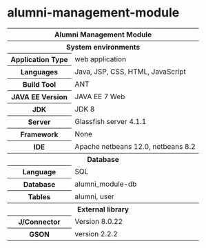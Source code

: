 # alumni-management-module

<table>
  <thead>
    <tr>
      <th colspan="2">Alumni Management Module</th>
    </tr>
  </thead>
  <tbody>
    <th colspan="2">System environments</th>
    <tr>
      <th>Application Type</th>
      <td>web application</td>
    </tr>
    <tr>
      <th>Languages</th>
      <td>Java, JSP, CSS, HTML, JavaScript</td>
    </tr>
    <tr>
      <th>Build Tool</th>
      <td>ANT</td>
    </tr>
    <tr>
      <th>JAVA EE Version</th>
      <td>JAVA EE 7 Web</td>
    </tr>
    <tr>
      <th>JDK</th>
      <td>JDK 8</td>
    </tr>
    <tr>
      <th>Server</th>
      <td>Glassfish server 4.1.1</td>
    </tr>
    <tr>
      <th>Framework</th>
      <td>None</td>
    </tr>
    <tr>
      <th>IDE</th>
      <td>Apache netbeans 12.0, netbeans 8.2</td>
    </tr>
    <th colspan="2">Database</th>
    <tr>
      <th>Language</th>
      <td>SQL</td>
    </tr>
    <tr>
      <th>Database</th>
      <td>alumni_module-db</td>
    </tr>
    <tr>
      <th>Tables</th>
      <td>alumni, user</td>
    </tr>
    <th colspan="2">External library</th>
    <tr>
      <th>J/Connector</th>
      <td>Version 8.0.22</td>
    </tr>
    <tr>
      <th>GSON</th>
      <td>version 2.2.2</td>
    </tr>
  </tbody>
</table>
